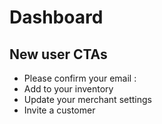 # Dashboard

## New user CTAs

- Please confirm your email <InviteCustomer /> : <ConfirmYourEmail />
- Add to your inventory <Link href="/inventory" />
- Update your merchant settings <Link href="/settings" />
- Invite a customer
